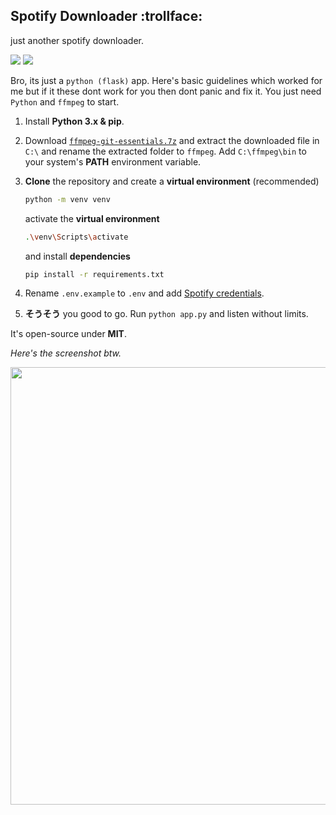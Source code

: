 ## Spotify Downloader :trollface:

just another spotify downloader.

<img src="https://img.shields.io/badge/Python-3776AB?style=flat&logo=python&logoColor=white"> <img src="https://img.shields.io/badge/Flask-000000?style=flat&logo=flask&logoColor=white">

Bro, its just a `python (flask)` app. Here's basic guidelines which worked for me but if it these dont work for you then dont panic and fix it. You just need `Python` and `ffmpeg` to start.

1. Install **Python 3.x & pip**.

2. Download [`ffmpeg-git-essentials.7z`](https://www.gyan.dev/ffmpeg/builds/) and extract the downloaded file in `C:\` and rename the extracted folder to `ffmpeg`. Add `C:\ffmpeg\bin` to your system's **PATH** environment variable.
   
3. **Clone** the repository and create a **virtual environment** (recommended)
   ```bash
   python -m venv venv
   ```
   activate the **virtual environment**
     ```bash
     .\venv\Scripts\activate
     ```
     and install **dependencies**
   ```bash
   pip install -r requirements.txt
   ```
   
4. Rename `.env.example` to `.env` and add [Spotify credentials](https://developer.spotify.com/dashboard/).

5. **そうそう** you good to go. Run `python app.py` and listen without limits.

It's open-source under **MIT**.

*Here's the screenshot btw.*

<img src="https://github.com/user-attachments/assets/0f2aa83c-e71d-4915-976c-b3de32474c6a" width="700px">


